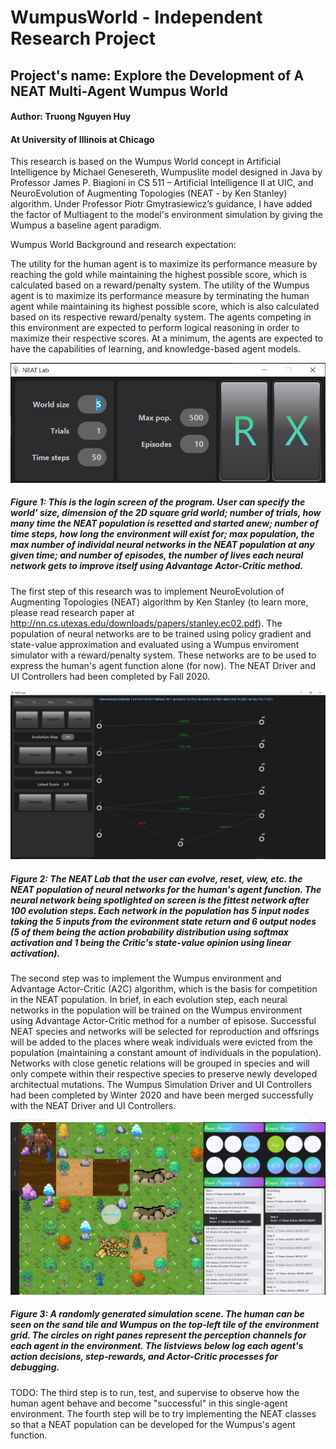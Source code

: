 # WumpusWorld - Independent Research Project
## Project's name: Explore the Development of A NEAT Multi-Agent Wumpus World
#### Author: Truong Nguyen Huy
#### At University of Illinois at Chicago


This research is based on the Wumpus World concept in Artificial Intelligence by Michael Genesereth, Wumpuslite model designed in Java by Professor James P. Biagioni in CS 511 – Artificial Intelligence II at UIC, and NeuroEvolution of Augmenting Topologies (NEAT - by Ken Stanley) algorithm. Under Professor Piotr Gmytrasiewicz’s guidance, I have added the factor of Multiagent to the model's environment simulation by giving the Wumpus a baseline agent paradigm.

Wumpus World Background and research expectation:

The utility for the human agent is to maximize its performance measure by reaching the gold while maintaining the highest possible score, which is calculated based on a reward/penalty system. The utility of the Wumpus agent is to maximize its performance measure by terminating the human agent while maintaining its highest possible score, which is also calculated based on its respective reward/penalty system. The agents competing in this environment are expected to perform logical reasoning in order to maximize their respective scores. At a minimum, the agents are expected to have the capabilities of learning, and knowledge-based agent models.


![Login screen](src/main/resources/images/loginUI.PNG)

##### Figure 1: This is the login screen of the program. User can specify the world' size, dimension of the 2D square grid world; number of trials, how many time the NEAT population is resetted and started anew; number of time steps, how long the environment will exist for; max population, the max number of individal neural networks in the NEAT population at any given time; and number of episodes, the number of lives each neural network gets to improve itself using Advantage Actor-Critic method. 


The first step of this research was to implement NeuroEvolution of Augmenting Topologies (NEAT) algorithm by Ken Stanley (to learn more, please read research paper at http://nn.cs.utexas.edu/downloads/papers/stanley.ec02.pdf). The population of neural networks are to be trained using policy gradient and state-value approximation and evaluated using a Wumpus enviroment simulator with a reward/penalty system. These networks are to be used to express the human's agent function alone (for now). The NEAT Driver and UI Controllers had been completed by Fall 2020.

![NEAT Lab scene](src/main/resources/images/labUI.PNG)

##### Figure 2: The NEAT Lab that the user can evolve, reset, view, etc. the NEAT population of neural networks for the human's agent function. The neural network being spotlighted on screen is the fittest network after 100 evolution steps. Each network in the population has 5 input nodes taking the 5 inputs from the evironment state return and 6 output nodes (5 of them being the action probability distribution using softmax activation and 1 being the Critic's state-value opinion using linear activation).


The second step was to implement the Wumpus environment and Advantage Actor-Critic (A2C) algorithm, which is the basis for competition in the NEAT population. In brief, in each evolution step, each neural networks in the population will be trained on the Wumpus environment using Advantage Actor-Critic method for a number of episose. Successful NEAT species and networks will be selected for reproduction and offsrings will be added to the places where weak individuals were evicted from the population (maintaining a constant amount of individuals in the population). Networks with close genetic relations will be grouped in species and will only compete within their respective species to preserve newly developed architectual mutations. The Wumpus Simulation Driver and UI Controllers had been completed by Winter 2020 and have been merged successfully with the NEAT Driver and UI Controllers.

![Simulation scene](src/main/resources/images/simUI.PNG)

##### Figure 3: A randomly generated simulation scene. The human can be seen on the sand tile and Wumpus on the top-left tile of the environment grid. The circles on right panes represent the perception channels for each agent in the environment. The listviews below log each agent's action decisions, step-rewards, and Actor-Critic processes for debugging.


TODO: The third step is to run, test, and supervise to observe how the human agent behave and become "successful" in this single-agent environment. The fourth step will be to try implementing the NEAT classes so that a NEAT population can be developed for the Wumpus's agent function.
